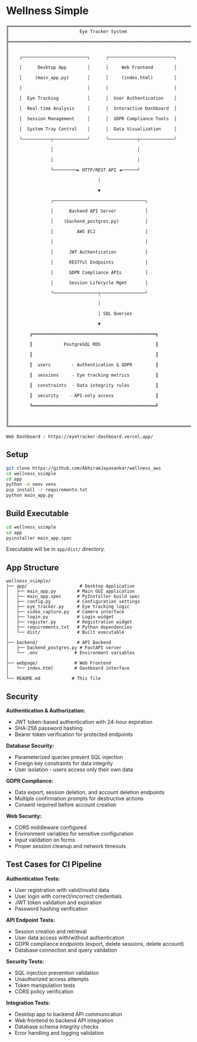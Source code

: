 # Wellness Simple

```
╔═════════════════════════════════════════════════════════════════════════╗
║                           Eye Tracker System                            ║
╠═════════════════════════════════════════════════════════════════════════╣
║                                                                         ║
║    ╭─────────────────────────╮      ╭─────────────────────────╮         ║
║    │      Desktop App        │      │     Web Frontend        │         ║
║    │     (main_app.py)       │      │     (index.html)        │         ║
║    │                         │      │                         │         ║
║    │  Eye Tracking           │      │  User Authentication    │         ║
║    │  Real-time Analysis     │      │  Interactive Dashboard  │         ║
║    │  Session Management     │      │  GDPR Compliance Tools  │         ║
║    │  System Tray Control    │      │  Data Visualization     │         ║
║    ╰───────────┬─────────────╯      ╰───────────┬─────────────╯         ║
║                │                                │                       ║
║                │                                │                       ║
║                └─────────► HTTP/REST API ◄──────┘                       ║
║                                  │                                      ║
║                                  ▼                                      ║
║                ╭───────────────────────────────────╮                    ║
║                │      Backend API Server           │                    ║
║                │    (backend_postgres.py)          │                    ║
║                │         AWS EC2                   │                    ║
║                │                                   │                    ║
║                │      JWT Authentication           │                    ║
║                │      RESTful Endpoints            │                    ║
║                │      GDPR Compliance APIs         │                    ║
║                │      Session Lifecycle Mgmt       │                    ║
║                ╰─────────────────┬─────────────────╯                    ║
║                                  │                                      ║
║                                  │ SQL Queries                          ║
║                                  ▼                                      ║
║        ╔═══════════════════════════════════════════════╗                ║
║        ║            PostgreSQL RDS                     ║                ║
║        ║                                               ║                ║
║        ║  users        - Authentication & GDPR         ║                ║
║        ║  sessions     - Eye tracking metrics          ║                ║
║        ║  constraints  - Data integrity rules          ║                ║
║        ║  security    - API-only access                ║                ║
║        ╚═══════════════════════════════════════════════╝                ║
║                                                                         ║
╚═════════════════════════════════════════════════════════════════════════╝

Web Dashboard : https://eyetracker-dashboard.vercel.app/

```

## Setup

```bash
git clone https://github.com/AbhiramJayasankar/wellness_aws
cd wellness_ssimple
cd app
python -m venv venv
pip install -r requirements.txt
python main_app.py
```

## Build Executable

```bash
cd wellness_ssimple
cd app
pyinstaller main_app.spec
```

Executable will be in `app/dist/` directory.

## App Structure

```
wellness_ssimple/
├── app/                    # Desktop Application
│   ├── main_app.py        # Main GUI application
│   ├── main_app.spec      # PyInstaller build spec
│   ├── config.py          # Configuration settings
│   ├── eye_tracker.py     # Eye tracking logic
│   ├── video_capture.py   # Camera interface
│   ├── login.py           # Login widget
│   ├── register.py        # Registration widget
│   ├── requirements.txt   # Python dependencies
│   └── dist/              # Built executable
│
├── backend/               # API Backend
│   ├── backend_postgres.py # FastAPI server
│   └── .env              # Environment variables
│
├── webpage/              # Web Frontend
│   └── index.html        # Dashboard interface
│
└── README.md            # This file
```

## Security

**Authentication & Authorization:**
- JWT token-based authentication with 24-hour expiration
- SHA-256 password hashing
- Bearer token verification for protected endpoints

**Database Security:**
- Parameterized queries prevent SQL injection
- Foreign key constraints for data integrity
- User isolation - users access only their own data

**GDPR Compliance:**
- Data export, session deletion, and account deletion endpoints
- Multiple confirmation prompts for destructive actions
- Consent required before account creation

**Web Security:**
- CORS middleware configured
- Environment variables for sensitive configuration
- Input validation on forms
- Proper session cleanup and network timeouts

## Test Cases for CI Pipeline

**Authentication Tests:**
- User registration with valid/invalid data
- User login with correct/incorrect credentials
- JWT token validation and expiration
- Password hashing verification

**API Endpoint Tests:**
- Session creation and retrieval
- User data access with/without authentication
- GDPR compliance endpoints (export, delete sessions, delete account)
- Database connection and query validation

**Security Tests:**
- SQL injection prevention validation
- Unauthorized access attempts
- Token manipulation tests
- CORS policy verification

**Integration Tests:**
- Desktop app to backend API communication
- Web frontend to backend API integration
- Database schema integrity checks
- Error handling and logging validation